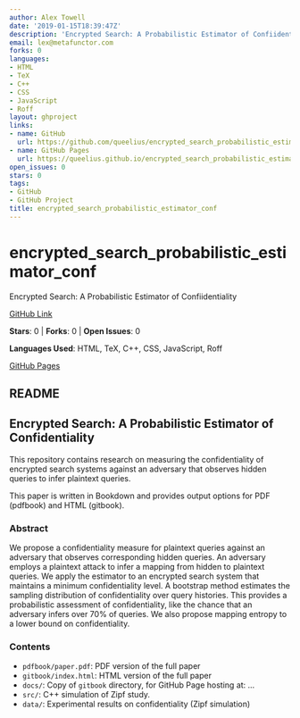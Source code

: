 ```yaml
---
author: Alex Towell
date: '2019-01-15T18:39:47Z'
description: 'Encrypted Search: A Probabilistic Estimator of Confiidentiality'
email: lex@metafunctor.com
forks: 0
languages:
- HTML
- TeX
- C++
- CSS
- JavaScript
- Roff
layout: ghproject
links:
- name: GitHub
  url: https://github.com/queelius/encrypted_search_probabilistic_estimator_conf
- name: GitHub Pages
  url: https://queelius.github.io/encrypted_search_probabilistic_estimator_conf/
open_issues: 0
stars: 0
tags:
- GitHub
- GitHub Project
title: encrypted_search_probabilistic_estimator_conf
---
```


# encrypted_search_probabilistic_estimator_conf
Encrypted Search: A Probabilistic Estimator of Confiidentiality

[GitHub Link](https://github.com/queelius/encrypted_search_probabilistic_estimator_conf)

**Stars**: 0 | **Forks**: 0 | **Open Issues**: 0

**Languages Used**: HTML, TeX, C++, CSS, JavaScript, Roff

[GitHub Pages](https://queelius.github.io/encrypted_search_probabilistic_estimator_conf/)

## README
## Encrypted Search: A Probabilistic Estimator of Confidentiality

This repository contains research on measuring the confidentiality of encrypted
search systems against an adversary that observes hidden queries to infer plaintext queries.

This paper is written in Bookdown and provides output options for PDF (pdfbook)
and HTML (gitbook).

### Abstract
We propose a confidentiality measure for plaintext queries against an adversary that observes corresponding hidden queries. An adversary employs a plaintext attack to infer a mapping from hidden to plaintext queries. We apply the estimator to an encrypted search system that maintains a minimum confidentiality level. A bootstrap method estimates the sampling distribution of confidentiality over query histories. This provides a probabilistic assessment of confidentiality, like the chance that an adversary infers over 70% of queries. We also propose mapping entropy to a lower bound on confidentiality.

### Contents

- `pdfbook/paper.pdf`: PDF version of the full paper
- `gitbook/index.html`: HTML version of the full paper
- `docs/`: Copy of `gitbook` directory, for GitHub Page hosting at: ...
- `src/`: C++ simulation of Zipf study.
- `data/`: Experimental results on confidentiality (Zipf simulation)

